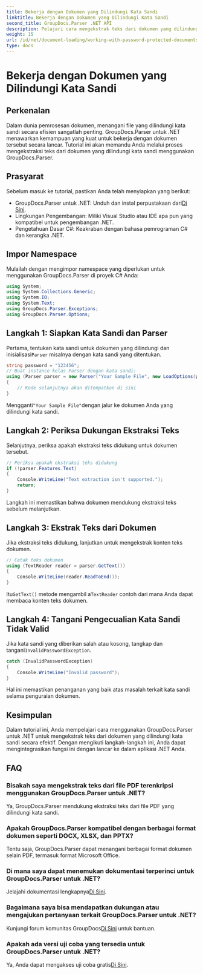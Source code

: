 ```yaml
---
title: Bekerja dengan Dokumen yang Dilindungi Kata Sandi
linktitle: Bekerja dengan Dokumen yang Dilindungi Kata Sandi
second_title: GroupDocs.Parser .NET API
description: Pelajari cara mengekstrak teks dari dokumen yang dilindungi kata sandi menggunakan GroupDocs.Parser untuk .NET. Tingkatkan kemampuan pemrosesan dokumen Anda.
weight: 15
url: /id/net/document-loading/working-with-password-protected-documents/
type: docs
---
```

# Bekerja dengan Dokumen yang Dilindungi Kata Sandi

## Perkenalan
Dalam dunia pemrosesan dokumen, menangani file yang dilindungi kata sandi secara efisien sangatlah penting. GroupDocs.Parser untuk .NET menawarkan kemampuan yang kuat untuk bekerja dengan dokumen tersebut secara lancar. Tutorial ini akan memandu Anda melalui proses mengekstraksi teks dari dokumen yang dilindungi kata sandi menggunakan GroupDocs.Parser.
## Prasyarat
Sebelum masuk ke tutorial, pastikan Anda telah menyiapkan yang berikut:
-  GroupDocs.Parser untuk .NET: Unduh dan instal perpustakaan dari[Di Sini](https://releases.groupdocs.com/parser/net/).
- Lingkungan Pengembangan: Miliki Visual Studio atau IDE apa pun yang kompatibel untuk pengembangan .NET.
- Pengetahuan Dasar C#: Keakraban dengan bahasa pemrograman C# dan kerangka .NET.

## Impor Namespace
Mulailah dengan mengimpor namespace yang diperlukan untuk menggunakan GroupDocs.Parser di proyek C# Anda:
```csharp
using System;
using System.Collections.Generic;
using System.IO;
using System.Text;
using GroupDocs.Parser.Exceptions;
using GroupDocs.Parser.Options;
```

## Langkah 1: Siapkan Kata Sandi dan Parser
 Pertama, tentukan kata sandi untuk dokumen yang dilindungi dan inisialisasi`Parser` misalnya dengan kata sandi yang ditentukan.
```csharp
string password = "123456";
// Buat instance kelas Parser dengan kata sandi:
using (Parser parser = new Parser("Your Sample File", new LoadOptions(password)))
{
    // Kode selanjutnya akan ditempatkan di sini
}
```
 Mengganti`"Your Sample File"`dengan jalur ke dokumen Anda yang dilindungi kata sandi.
## Langkah 2: Periksa Dukungan Ekstraksi Teks
Selanjutnya, periksa apakah ekstraksi teks didukung untuk dokumen tersebut.
```csharp
// Periksa apakah ekstraksi teks didukung
if (!parser.Features.Text)
{
    Console.WriteLine("Text extraction isn't supported.");
    return;
}
```
Langkah ini memastikan bahwa dokumen mendukung ekstraksi teks sebelum melanjutkan.
## Langkah 3: Ekstrak Teks dari Dokumen
Jika ekstraksi teks didukung, lanjutkan untuk mengekstrak konten teks dokumen.
```csharp
// Cetak teks dokumen
using (TextReader reader = parser.GetText())
{
    Console.WriteLine(reader.ReadToEnd());
}
```
 Itu`GetText()` metode mengambil a`TextReader` contoh dari mana Anda dapat membaca konten teks dokumen.
## Langkah 4: Tangani Pengecualian Kata Sandi Tidak Valid
 Jika kata sandi yang diberikan salah atau kosong, tangkap dan tangani`InvalidPasswordException`.
```csharp
catch (InvalidPasswordException)
{
    Console.WriteLine("Invalid password");
}
```
Hal ini memastikan penanganan yang baik atas masalah terkait kata sandi selama penguraian dokumen.

## Kesimpulan
Dalam tutorial ini, Anda mempelajari cara menggunakan GroupDocs.Parser untuk .NET untuk mengekstrak teks dari dokumen yang dilindungi kata sandi secara efektif. Dengan mengikuti langkah-langkah ini, Anda dapat mengintegrasikan fungsi ini dengan lancar ke dalam aplikasi .NET Anda.

## FAQ
### Bisakah saya mengekstrak teks dari file PDF terenkripsi menggunakan GroupDocs.Parser untuk .NET?
Ya, GroupDocs.Parser mendukung ekstraksi teks dari file PDF yang dilindungi kata sandi.
### Apakah GroupDocs.Parser kompatibel dengan berbagai format dokumen seperti DOCX, XLSX, dan PPTX?
Tentu saja, GroupDocs.Parser dapat menangani berbagai format dokumen selain PDF, termasuk format Microsoft Office.
### Di mana saya dapat menemukan dokumentasi terperinci untuk GroupDocs.Parser untuk .NET?
 Jelajahi dokumentasi lengkapnya[Di Sini](https://tutorials.groupdocs.com/parser/net/).
### Bagaimana saya bisa mendapatkan dukungan atau mengajukan pertanyaan terkait GroupDocs.Parser untuk .NET?
 Kunjungi forum komunitas GroupDocs[Di Sini](https://forum.groupdocs.com/c/parser/17) untuk bantuan.
### Apakah ada versi uji coba yang tersedia untuk GroupDocs.Parser untuk .NET?
 Ya, Anda dapat mengakses uji coba gratis[Di Sini](https://releases.groupdocs.com/).
